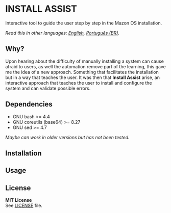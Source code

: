 INSTALL ASSIST
======
Interactive tool to guide the user step by step in the Mazon OS installation.

*Read this in other languages: [English](README.md), [Português (BR)](README.pt-BR.md).*

Why?
------
Upon hearing about the difficulty of manually installing a system can cause afraid to users, as well the automation remove part of the learning, this gave me the idea of a new approach. Something that facilitates the installation but in a way that teaches the user. It was then that **Install Assist** arise, an interactive approach that teaches the user to install and configure the system and can validate possible errors.

Dependencies
------
- GNU bash >= 4.4
- GNU coreutils (base64) >= 8.27
- GNU sed >= 4.7

*Maybe can work in older versions but has not been tested.*

Installation
------

Usage
------

License
------
**MIT License**  
See [LICENSE](LICENSE) file.
